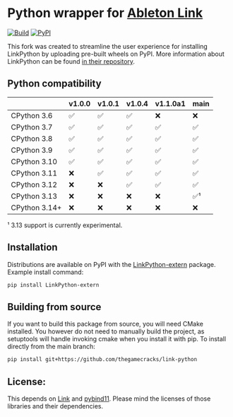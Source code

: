 # Python wrapper for [Ableton Link][1]

[![Build](https://github.com/thegamecracks/link-python/actions/workflows/build_wheels.yml/badge.svg)](https://github.com/thegamecracks/link-python/actions/workflows/build_wheels.yml)
[![PyPI](https://img.shields.io/pypi/v/LinkPython-extern?label=View%20on%20pypi&style=flat-square)](https://pypi.org/project/LinkPython-extern/)

This fork was created to streamline the user experience for installing LinkPython
by uploading pre-built wheels on PyPI. More information about LinkPython
can be found [in their repository][2].

## Python compatibility

|               | v1.0.0 | v1.0.1 | v1.0.4 | v1.1.0a1 | main |
|---------------|--------|--------|--------|----------|------|
| CPython 3.6   |   ✅   |   ✅   |   ✅   |   ❌   | ❌   |
| CPython 3.7   |   ✅   |   ✅   |   ✅   |   ✅   | ✅   |
| CPython 3.8   |   ✅   |   ✅   |   ✅   |   ✅   | ✅   |
| CPython 3.9   |   ✅   |   ✅   |   ✅   |   ✅   | ✅   |
| CPython 3.10  |   ✅   |   ✅   |   ✅   |   ✅   | ✅   |
| CPython 3.11  |   ❌   |   ✅   |   ✅   |   ✅   | ✅   |
| CPython 3.12  |   ❌   |   ❌   |   ✅   |   ✅   | ✅   |
| CPython 3.13  |   ❌   |   ❌   |   ❌   |   ❌   | ✅¹  |
| CPython 3.14+ |   ❌   |   ❌   |   ❌   |   ❌   | ❌   |

¹ 3.13 support is currently experimental.

## Installation

Distributions are available on PyPI with the [LinkPython-extern][3] package.
Example install command:

```sh
pip install LinkPython-extern
```

## Building from source

If you want to build this package from source, you will need CMake installed.
You however do not need to manually build the project, as setuptools will
handle invoking cmake when you install it with pip. To install directly
from the main branch:

```sh
pip install git+https://github.com/thegamecracks/link-python
```

## License:
This depends on [Link][1] and [pybind11][4]. Please mind the licenses of those libraries and their dependencies.

[1]: https://github.com/ableton/link.git
[2]: https://github.com/gonzaloflirt/link-python
[3]: https://pypi.org/project/LinkPython-extern/
[4]: https://github.com/pybind/pybind11
